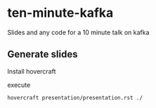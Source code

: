 # ten-minute-kafka
Slides and any code for a 10 minute talk on kafka

## Generate slides
Install hovercraft

execute

    hovercraft presentation/presentation.rst ./
